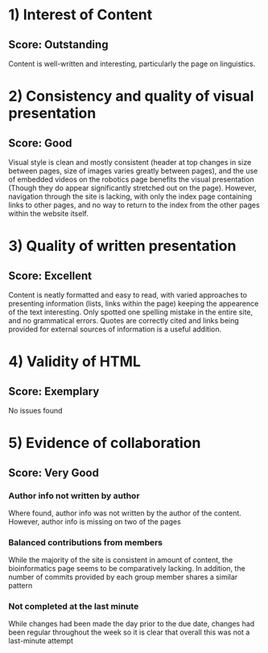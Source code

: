 # 1) Interest of Content

## Score: Outstanding

Content is well-written and interesting, particularly the page on linguistics.

# 2) Consistency and quality of visual presentation

## Score: Good

Visual style is clean and mostly consistent (header at top changes in size between pages, size of images varies 
greatly between pages), and the use of embedded videos on the robotics page benefits the visual
presentation (Though they do appear significantly stretched out on the page). However, navigation through the site is lacking, with only the index page containing links
to other pages, and no way to return to the index from the other pages within the website itself.

# 3) Quality of written presentation

## Score: Excellent

Content is neatly formatted and easy to read, with varied approaches to presenting information (lists, links within the page) keeping the appearence of the text interesting. 
Only spotted one spelling mistake in the entire site, and no grammatical errors.
Quotes are correctly cited and links being provided for external sources of information is a useful addition.

# 4) Validity of HTML

## Score: Exemplary

No issues found

# 5) Evidence of collaboration

## Score: Very Good

### Author info not written by author

Where found, author info was not written by the author of the content. However, author info is missing on two of the pages

### Balanced contributions from members

While the majority of the site is consistent in amount of content, the bioinformatics page seems to be comparatively lacking. In addition, the number of commits provided by each group member shares a similar pattern

### Not completed at the last minute

While changes had been made the day prior to the due date, changes had been regular throughout the week so it is clear that overall this was not a last-minute attempt